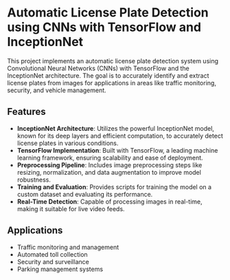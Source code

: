 # Automatic License Plate Detection using CNNs with TensorFlow and InceptionNet

This project implements an automatic license plate detection system using Convolutional Neural Networks (CNNs) with TensorFlow and the InceptionNet architecture. The goal is to accurately identify and extract license plates from images for applications in areas like traffic monitoring, security, and vehicle management.

## Features

- **InceptionNet Architecture**: Utilizes the powerful InceptionNet model, known for its deep layers and efficient computation, to accurately detect license plates in various conditions.
- **TensorFlow Implementation**: Built with TensorFlow, a leading machine learning framework, ensuring scalability and ease of deployment.
- **Preprocessing Pipeline**: Includes image preprocessing steps like resizing, normalization, and data augmentation to improve model robustness.
- **Training and Evaluation**: Provides scripts for training the model on a custom dataset and evaluating its performance.
- **Real-Time Detection**: Capable of processing images in real-time, making it suitable for live video feeds.


## Applications

- Traffic monitoring and management
- Automated toll collection
- Security and surveillance
- Parking management systems




